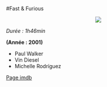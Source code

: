 #Fast & Furious

<p align="center">
<img src="https://static.rogerebert.com/uploads/movie/movie_poster/the-fast-and-the-furious-2001/large_3cucyEuLOOjjJ8nem5facsTEy68.jpg"/>
</p>

*Durée : 1h46min*

**(Année : 2001)**

* Paul Walker
* Vin Diesel
* Michelle Rodríguez

[Page imdb](http://www.imdb.com/title/tt0232500/)
